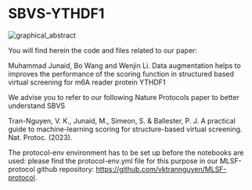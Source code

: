 # SBVS-YTHDF1

![graphical_abstract](https://github.com/JuniML/SBVS-YTHDF1/assets/79932333/167a4f9d-7572-4d3e-8931-647885340f60)

You will find herein the code and files related to our paper:


Muhammad Junaid, Bo Wang and Wenjin Li. Data augmentation helps to improves the performance of the scoring function in structured based virtual screening for m6A reader protein YTHDF1

We advise you to refer to our following Nature Protocols paper to better understand SBVS

Tran-Nguyen, V. K., Junaid, M., Simeon, S. & Ballester, P. J. A practical guide to machine-learning scoring for structure-based virtual screening. Nat. Protoc. (2023).

The protocol-env environment has to be set up before the notebooks are used: please find the protocol-env.yml file for this purpose in our MLSF-protocol github repository: https://github.com/vktrannguyen/MLSF-protocol.
